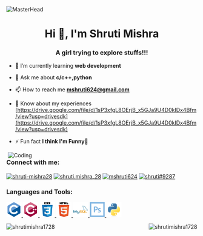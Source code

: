 ![MasterHead](https://www.linkpicture.com/q/github-profile-1.jpg)

<h1 align="center">Hi 👋, I'm Shruti Mishra</h1>
<h3 align="center">A girl trying to explore stuffs!!!</h3>

- 🌱 I’m currently learning **web development**

- 💬 Ask me about **c/c++,python**

- 📫 How to reach me **mshruti624@gmail.com**

- 📄 Know about my experiences [https://drive.google.com/file/d/1sP3xfgL8OErjB_x5GJa9U4D0kIDx4Bfm/view?usp=drivesdk](https://drive.google.com/file/d/1sP3xfgL8OErjB_x5GJa9U4D0kIDx4Bfm/view?usp=drivesdk)

- ⚡ Fun fact **I think I'm Funny🤪**

<img align="right" alt="Coding" width="500" src="https://linkpicture.com/q/4ad4fef79c0097177e379df350a9c3ee-removebg-preview-removebg-preview-2.png">
<h3 align="left">Connect with me:</h3>
<p align="left">
<a href="https://linkedin.com/in/shruti-mishra28" target="blank"><img align="center" src="https://raw.githubusercontent.com/rahuldkjain/github-profile-readme-generator/master/src/images/icons/Social/linked-in-alt.svg" alt="shruti-mishra28" height="30" width="40" /></a>
<a href="https://instagram.com/shruti.mishra_28" target="blank"><img align="center" src="https://raw.githubusercontent.com/rahuldkjain/github-profile-readme-generator/master/src/images/icons/Social/instagram.svg" alt="shruti.mishra_28" height="30" width="40" /></a>
<a href="https://www.hackerrank.com/mshruti624" target="blank"><img align="center" src="https://raw.githubusercontent.com/rahuldkjain/github-profile-readme-generator/master/src/images/icons/Social/hackerrank.svg" alt="mshruti624" height="30" width="40" /></a>
<a href="https://discord.gg/shruti#9287" target="blank"><img align="center" src="https://raw.githubusercontent.com/rahuldkjain/github-profile-readme-generator/master/src/images/icons/Social/discord.svg" alt="shruti#9287" height="30" width="40" /></a>
</p>

<h3 align="left">Languages and Tools:</h3>
<p align="left"> <a href="https://www.cprogramming.com/" target="_blank" rel="noreferrer"> <img src="https://raw.githubusercontent.com/devicons/devicon/master/icons/c/c-original.svg" alt="c" width="40" height="40"/> </a> <a href="https://www.w3schools.com/cpp/" target="_blank" rel="noreferrer"> <img src="https://raw.githubusercontent.com/devicons/devicon/master/icons/cplusplus/cplusplus-original.svg" alt="cplusplus" width="40" height="40"/> </a> <a href="https://www.w3schools.com/css/" target="_blank" rel="noreferrer"> <img src="https://raw.githubusercontent.com/devicons/devicon/master/icons/css3/css3-original-wordmark.svg" alt="css3" width="40" height="40"/> </a> <a href="https://www.w3.org/html/" target="_blank" rel="noreferrer"> <img src="https://raw.githubusercontent.com/devicons/devicon/master/icons/html5/html5-original-wordmark.svg" alt="html5" width="40" height="40"/> </a> <a href="https://www.mysql.com/" target="_blank" rel="noreferrer"> <img src="https://raw.githubusercontent.com/devicons/devicon/master/icons/mysql/mysql-original-wordmark.svg" alt="mysql" width="40" height="40"/> </a> <a href="https://www.photoshop.com/en" target="_blank" rel="noreferrer"> <img src="https://raw.githubusercontent.com/devicons/devicon/master/icons/photoshop/photoshop-line.svg" alt="photoshop" width="40" height="40"/> </a> <a href="https://www.python.org" target="_blank" rel="noreferrer"> <img src="https://raw.githubusercontent.com/devicons/devicon/master/icons/python/python-original.svg" alt="python" width="40" height="40"/> </a> </p>
<p><img align="left" src="https://github-readme-stats.vercel.app/api/top-langs?username=shrutimishra1728&show_icons=true&theme=dark&title_color=765ea1&text_color=f1eaea&hide_border=true&cache_seconds=1815&locale=en&layout=compact" alt="shrutimishra1728" /></p>
<p>&nbsp;<img align="right" src="https://github-readme-stats.vercel.app/api?username=shrutimishra1728&show_icons=true&theme=dark&title_color=765ea1&text_color=f1eaea&hide_border=true&cache_seconds=1815&locale=en" alt="shrutimishra1728" /></p>
